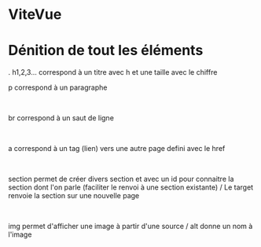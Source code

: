 # ViteVue


# Dénition de tout les éléments

. h1,2,3... correspond à un titre avec h et une taille avec le chiffre
<br />
<p>p correspond à un paragraphe</p>
<br />
<p>br correspond à un saut de ligne</p>
<br />
<p>a correspond à un tag (lien) vers une autre page defini avec le href</p>
<br />
<p>section permet de créer divers section et avec un id pour connaitre la section dont l'on parle (faciliter le renvoi à une section existante) / Le target renvoie la section sur une nouvelle page</p>
<br />
<p>img permet d'afficher une image à partir d'une source / alt donne un nom à l'image</p>
<br />